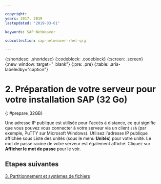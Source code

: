 ```yaml
---

copyright:
years: 2017, 2019
lastupdated: "2019-03-01"

keywords: SAP NetWeaver

subcollection: sap-netweaver-rhel-qrg

---
```


{:shortdesc: .shortdesc}
{:codeblock: .codeblock}
{:screen: .screen}
{:new_window: target="_blank"}
{:pre: .pre}
{:table: .aria-labeledby="caption"}

# 2. Préparation de votre serveur pour votre installation SAP (32 Go)
{: #prepare_32GB}

Une adresse IP publique est utilisée pour l'accès à distance, ce qui signifie que vous pouvez vous connecter à votre serveur via un client `ssh` (par exemple, PuTTY sur Microsoft Windows). Utilisez l'adresse IP publique affichée sous Liste des unités (sous le menu **Unités**) pour votre unité. Le mot de passe racine de votre serveur est également affiché. Cliquez sur **Afficher le mot de passe** pour le voir.

## Etapes suivantes

 [3. Partitionnement et systèmes de fichiers](/docs/infrastructure/sap-netweaver-rhel-qrg?topic=sap-netweaver-rhel-qrg-partition_32GB)
